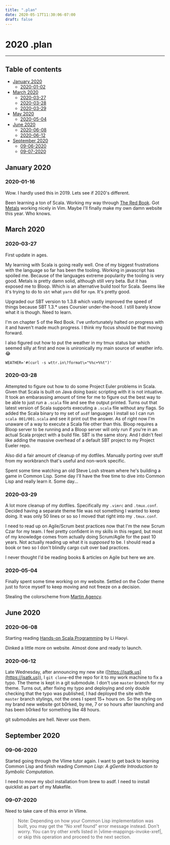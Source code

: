 ```yaml
---
title: ".plan"
date: 2020-05-17T11:30:06-07:00
draft: false
---
```


# 2020 .plan

- - -

## Table of contents

* [January 2020](#january-2020)
    * [2020-01-02](#2020-01-02)
* [March 2020](#march-2020)
    * [2020-03-27](#2020-03-27)
    * [2020-03-28](#2020-03-28)
    * [2020-03-29](#2020-03-29)
* [May 2020](#may-2020)
    * [2020-05-04](#2020-05-04)
* [June 2020](#june-2020)
    * [2020-06-08](#2020-06-08)
    * [2020-06-12](#2020-06-12)
* [September 2020](#september-2020)
    * [09-06-2020](#09-06-2020)
    * [09-07-2020](#09-07-2020)

## January 2020

### 2020-01-16

Wow.  I hardly used this in 2019.  Lets see if 2020's different.

Been learning a ton of Scala.  Working my way through [The Red Book](https://www.manning.com/books/functional-programming-in-scala).  Got [Metals](https://scalameta.org/metals/) working nicely in Vim.  Maybe I'll finally make my own damn website this year.  Who knows.

## March 2020

### 2020-03-27

First update in ages.

My learning with Scala is going really well.  One of my biggest frustrations with the language so far has been the tooling.  Working in javascript has spoiled me.  Because of the languages extreme popularity the tooling is very good.  Metals is pretty damn solid, although still very beta.  But it has exposed me to Bloop.  Which is an alternative build tool for Scala.  Seems like it's trying to do to `sbt` what `yarn` did for `npm`.  It's pretty good.

Upgraded our SBT version to 1.3.8 which vastly improved the speed of things because SBT 1.3.\* uses Coursier under-the-hood.  I still barely know what it is though.  Need to learn.

I'm on chapter 5 of the Red Book.  I've unfortunately halted on progress with it and haven't made much progress.  I think my focus should be that moving forward.

I also figured out how to put the weather in my tmux status bar which seemed silly at first and now is unironically my main source of weather info. 😂

```tmuxtheme
WEATHER='#(curl -s wttr.in\?format\="%%c+%%t")'
```

### 2020-03-28

Attempted to figure out how to do some Project Euler problems in Scala.  Given that Scala is built on Java doing basic scripting with it is not intuative.  It took an embarassing amount of time for me to figure out the best way to be able to just _run_ a `.scala` file and see the output printed.  Turns out that latest version of Scala supports executing a `.scala` file without any flags.  So added the Scala binary to my set of `asdf` languages I install so I can run `scala 001/001.scala` and see it print out the answer.  As of right now I'm unaware of a way to execute a Scala file other than this.  Bloop requires a Bloop server to be running and a Bloop server will only run if you're in an actual Scala project with a build file.  SBT is the same story.  And I didn't feel like adding the massive overhead of a default SBT project to my Project Eueler repo.

Also did a fair amount of cleanup of my dotfiles.  Manually porting over stuff from my workbranch that's useful and non-work specific.

Spent some time watching an old Steve Losh stream where he's building a game in Common Lisp.  Some day I'll have the free time to dive into Common Lisp and really learn it.  Some day...

### 2020-03-29

A lot more cleanup of my dotfiles.  Specifically my `.vimrc` and `.tmux.conf`.  Decided having a separate theme file was not something I wanted to keep doing.  It was only 50 lines or so so I moved that right into my `.tmux.conf`.

I need to read up on Agile/Scrum best practices now that I'm the new Scrum Czar for my team.  I feel pretty confident in my skills in this regard, but most of my knowledge comes from actually doing Scrum/Agile for the past 10 years.  Not actually reading up what it is _supposed_ to be.  I should read a book or two so I don't blindly cargo cult over bad practices.

I never thought I'd be reading books & articles on Agile but here we are.

### 2020-05-04

Finally spent some time working on my website.  Settled on the Coder theme just to force myself to keep moving and not freeze on a decision.

Stealing the colorscheme from [Martin Agency](https://martinagency.com/about).

## June 2020

### 2020-06-08

Starting reading [Hands-on Scala Programming](https://www.handsonscala.com/) by Li Haoyi.

Dinked a little more on website.  Almost done and ready to launch.

### 2020-06-12

Late Wednesday, after announcing my new site ([https://jsatk.us](https://jsatk.us)), I `git clone`-ed the repo for it to my work machine to fix a typo. The theme is kept in a git submodule. I don't use `master` branch for my theme. Turns out, after fixing my typo and deploying and only double checking that the typo was published, I had deployed the site with the `master` branch stylings, not the ones I spent 15+ hours on. So the styling on my brand new website got b0rked, by me, 7 or so hours after launching and has been b0rked for something like 48 hours.

git submodules are hell. Never use them.

## September 2020

### 09-06-2020

Started going through the Vlime tutor again.  I want to get back to learning Common Lisp and finish reading _Common Lisp: A gGentle Introduction to Symbolic Computation_.

I need to move my sbcl installation from brew to asdf.  I need to install quicklist as part of my Makefile.

### 09-07-2020

Need to take care of this error in Vlime.

> Note: Depending on how your Common Lisp implementation was built, you
>       may get the "No xref found" error message instead. Don't worry.
>       You can try other xrefs listed in |vlime-mappings-invoke-xref|,
>       or skip this operation and proceed to the next section.
